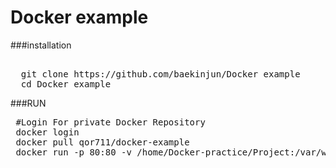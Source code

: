 # Docker example
###installation 
<pre>

  git clone https://github.com/baekinjun/Docker example
  cd Docker example
</pre>

###RUN
<pre>
 #Login For private Docker Repository
 docker login
 docker pull qor711/docker-example
 docker run -p 80:80 -v /home/Docker-practice/Project:/var/www/html qor711/docker-example
</pre>
